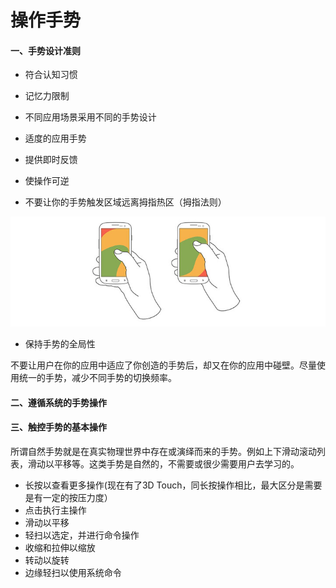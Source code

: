 # 操作手势

#### 一、手势设计准则

* 符合认知习惯
* 记忆力限制
* 不同应用场景采用不同的手势设计
* 适度的应用手势
* 提供即时反馈
* 使操作可逆

* 不要让你的手势触发区域远离拇指热区（拇指法则）

![](/assets/import.png)

* 保持手势的全局性

不要让用户在你的应用中适应了你创造的手势后，却又在你的应用中碰壁。尽量使用统一的手势，减少不同手势的切换频率。

#### 二、遵循系统的手势操作

#### 三、触控手势的基本操作

所谓自然手势就是在真实物理世界中存在或演绎而来的手势。例如上下滑动滚动列表，滑动以平移等。这类手势是自然的，不需要或很少需要用户去学习的。

* 长按以查看更多操作\(现在有了3D Touch，同长按操作相比，最大区分是需要是有一定的按压力度）
* 点击执行主操作
* 滑动以平移
* 轻扫以选定，并进行命令操作
* 收缩和拉伸以缩放
* 转动以旋转
* 边缘轻扫以使用系统命令



